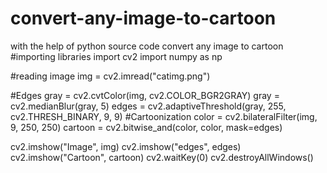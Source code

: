 # convert-any-image-to-cartoon
with the help of python source code convert any image to cartoon
#importing libraries 
import cv2
import numpy as np

#reading image
img = cv2.imread("catimg.png")

#Edges
gray = cv2.cvtColor(img, cv2.COLOR_BGR2GRAY)
gray = cv2.medianBlur(gray, 5)
edges = cv2.adaptiveThreshold(gray, 255, cv2.THRESH_BINARY, 9, 9)
#Cartoonization
color = cv2.bilateralFilter(img, 9, 250, 250)
cartoon = cv2.bitwise_and(color, color, mask=edges)

cv2.imshow("Image", img)
cv2.imshow("edges", edges)
cv2.imshow("Cartoon", cartoon)
cv2.waitKey(0)
cv2.destroyAllWindows()
